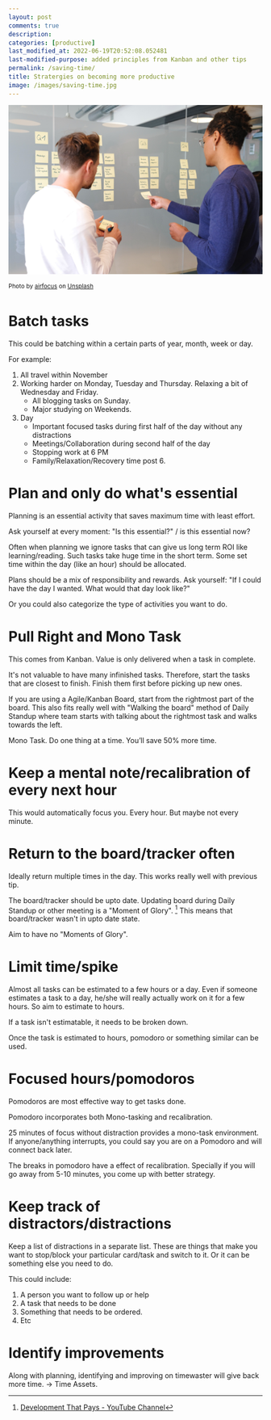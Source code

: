 ```yaml
---
layout: post
comments: true
description:
categories: [productive]
last_modified_at: 2022-06-19T20:52:08.052481
last-modified-purpose: added principles from Kanban and other tips
permalink: /saving-time/
title: Stratergies on becoming more productive
image: /images/saving-time.jpg
---
```

![](/images/saving-time.jpg)

<sup> Photo by <a href="https://unsplash.com/@airfocus?utm_source=unsplash&utm_medium=referral&utm_content=creditCopyText">airfocus</a> on <a href="https://unsplash.com/s/photos/kanban?utm_source=unsplash&utm_medium=referral&utm_content=creditCopyText">Unsplash</a></sup>

# Batch tasks

This could be batching within a certain parts of year, month, week or day.

For example:

1. All travel within November
2. Working harder on Monday, Tuesday and Thursday. Relaxing a bit of Wednesday and Friday.
    - All blogging tasks on Sunday.
    - Major studying on Weekends.
3. Day
    - Important focused tasks during first half of the day without any distractions
    - Meetings/Collaboration during second half of the day
    - Stopping work at 6 PM
    - Family/Relaxation/Recovery time post 6.

# Plan and only do what's essential

Planning is an essential activity that saves maximum time with least effort.

Ask yourself at every moment: "Is this essential?" / is this essential now?

Often when planning we ignore tasks that can give us long term ROI like learning/reading. Such tasks take huge time in the short term. Some set time within the day (like an hour) should be allocated.

Plans should be a mix of responsibility and rewards. Ask yourself: "If I could have the day I wanted. What would that day look like?"

Or you could also categorize the type of activities you want to do.

# **Pull Right** and **Mono Task**

This comes from Kanban. Value is only delivered when a task in complete.

It's not valuable to have many infinished tasks. Therefore, start the tasks that are closest to finish. Finish them first before picking up new ones.

If you are using a Agile/Kanban Board, start from the rightmost part of the board. This also fits really well with "Walking the board" method of Daily Standup where team starts with talking about the rightmost task and walks towards the left.

Mono Task. Do one thing at a time. You’ll save 50% more time.

# Keep a **mental note/recalibration of every next hour**

This would automatically focus you. Every hour. But maybe not every minute.

# Return to the board/tracker often

Ideally return multiple times in the day. This works really well with previous tip.

The board/tracker should be upto date. Updating board during Daily Standup or other meeting is a "Moment of Glory". [^1] This means that board/tracker wasn't in upto date state.

Aim to have no "Moments of Glory".

# Limit time/spike

Almost all tasks can be estimated to a few hours or a day. Even if someone estimates a task to a day, he/she will really actually work on it for a few hours. So aim to estimate to hours.

If a task isn't estimatable, it needs to be broken down.

Once the task is estimated to hours, pomodoro or something similar can be used.

# Focused hours/**pomodoro**s

Pomodoros are most effective way to get tasks done. 

Pomodoro incorporates both Mono-tasking and recalibration.

25 minutes of focus without distraction provides a mono-task environment. If anyone/anything interrupts, you could say you are on a Pomodoro and will connect back later.

The breaks in pomodoro have a effect of recalibration. Specially if you will go away from 5-10 minutes, you come up with better strategy.

# Keep track of distractors/distractions

Keep a list of distractions in a separate list. These are things that make you want to stop/block your particular card/task and switch to it. Or it can be something else you need to do.

This could include:
1. A person you want to follow up or help
2. A task that needs to be done
3. Something that needs to be ordered.
4. Etc

# Identify improvements

Along with planning, identifying and improving on timewaster will give back more time. -> Time Assets.

[^1]: [Development That Pays - YouTube Channel](https://www.youtube.com/c/Developmentthatpays)
